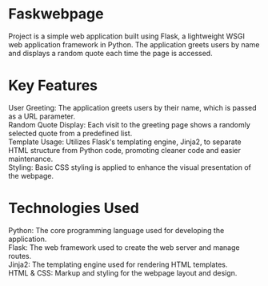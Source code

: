 # Faskwebpage
Project is a simple web application built using Flask, a lightweight WSGI web application framework in Python. The application greets users by name and displays a random quote each time the page is accessed.

# Key Features
User Greeting: The application greets users by their name, which is passed as a URL parameter.</br>
Random Quote Display: Each visit to the greeting page shows a randomly selected quote from a predefined list.</br>
Template Usage: Utilizes Flask's templating engine, Jinja2, to separate HTML structure from Python code, promoting cleaner code and easier maintenance.</br>
Styling: Basic CSS styling is applied to enhance the visual presentation of the webpage.</br>

# Technologies Used
Python: The core programming language used for developing the application.</br>
Flask: The web framework used to create the web server and manage routes.</br>
Jinja2: The templating engine used for rendering HTML templates.</br>
HTML & CSS: Markup and styling for the webpage layout and design.</br>
